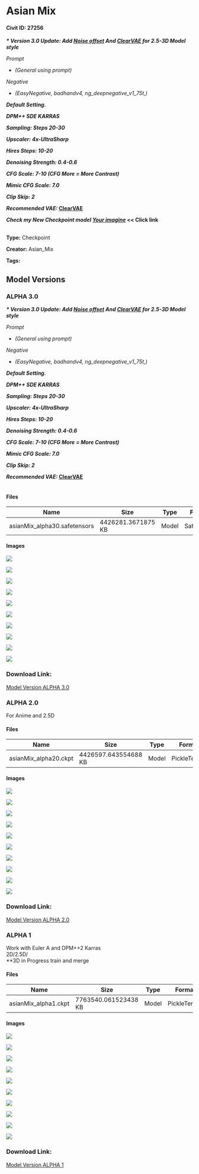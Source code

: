 # Asian Mix 

#### Civit ID: 27256

<p><strong><em>* Version 3.0 Update: Add </em></strong><a target="_blank" rel="ugc" href="https://civitai.com/models/13941/epinoiseoffset"><strong><em>Noise offset</em></strong></a><strong><em> And </em></strong><a target="_blank" rel="ugc" href="https://civitai.com/models/22354/clearvae"><strong><em>ClearVAE</em></strong></a><strong><em> for 2.5-3D Model style</em></strong></p><p><em>Prompt</em></p><ul><li><p><em>(General using prompt)</em></p></li></ul><p><em>Negative</em></p><ul><li><p><em>(EasyNegative, badhandv4, ng_deepnegative_v1_75t,)</em></p></li></ul><p><strong><em>Default Setting.</em></strong></p><p><strong><em>DPM++ SDE KARRAS</em></strong></p><p><strong><em>Sampling: Steps 20-30</em></strong></p><p><strong><em>Upscaler: 4x-UltraSharp</em></strong></p><p><strong><em>Hires Steps: 10-20</em></strong></p><p><strong><em>Denoising Strength: 0.4-0.6</em></strong></p><p><strong><em>CFG Scale: 7-10 (CFG More = More Contrast)</em></strong></p><p><strong><em>Mimic CFG Scale: 7.0</em></strong></p><p><strong><em>Clip Skip: 2</em></strong></p><p><strong><em>Recommended VAE: </em></strong><a target="_blank" rel="ugc" href="https://civitai.com/models/22354/clearvae"><strong>ClearVAE</strong></a></p><p></p><p><strong><em>Check my New Checkpoint model </em> </strong><a rel="ugc" href="https://civitai.com/models/64774/your-imagine"><strong><em>Your imagine</em></strong></a><strong> &lt;&lt; Click link<br /><br /></strong></p>

**Type:** Checkpoint

**Creator:** Asian_Mix

**Tags:** 

## Model Versions

### ALPHA 3.0

<p><strong><em>* Version 3.0 Update: Add </em></strong><a rel="ugc" href="https://civitai.com/models/13941/epinoiseoffset"><strong><em>Noise offset</em></strong></a><strong><em> And </em></strong><a rel="ugc" href="https://civitai.com/models/22354/clearvae"><strong><em>ClearVAE</em></strong></a><strong><em> for 2.5-3D Model style</em></strong></p><p><em>Prompt</em></p><ul><li><p><em>(General using prompt)</em></p></li></ul><p><em>Negative</em></p><ul><li><p><em>(EasyNegative, badhandv4, ng_deepnegative_v1_75t,)</em></p></li></ul><p><strong><em>Default Setting.</em></strong></p><p><strong><em>DPM++ SDE KARRAS</em></strong></p><p><strong><em>Sampling: Steps 20-30</em></strong></p><p><strong><em>Upscaler: 4x-UltraSharp </em></strong></p><p><strong><em>Hires Steps: 10-20</em></strong></p><p><strong><em>Denoising Strength: 0.4-0.6</em></strong></p><p><strong><em>CFG Scale: 7-10 (CFG More = More Contrast)</em></strong></p><p><strong><em>Mimic CFG Scale: 7.0</em></strong></p><p><strong><em>Clip Skip: 2</em></strong></p><p><strong><em>Recommended VAE: </em></strong><a rel="ugc" href="https://civitai.com/models/22354/clearvae"><strong>ClearVAE</strong></a><strong><br /><br /><em> </em></strong></p>

#### Files

| Name | Size | Type | Format | Download Url | AutoV1 | AutoV2 | SHA256 | CRC32 | BLAKE3 |
| --- | --- | --- | --- | --- | --- | --- | --- | --- | --- |
| asianMix_alpha30.safetensors | 4426281.3671875 KB | Model | SafeTensor | https://civitai.com/api/download/models/55901 | DE2F2560 | 00D809729F | 00D809729FADFA6E7FD14A4AD58525E64BFA141A3BF20CE88C07B786FF74979F | 8264CD53 | BE8FED19F7C8A3835AABEB88324BFBBC4A3AC283890C88A41DE216F2499CD5B2 |

#### Images

<p><img src="https://image.civitai.com/xG1nkqKTMzGDvpLrqFT7WA/2f76a9a4-fb4d-4da9-1215-5cd8c6d3ef00/width=450/606662.jpeg" /></p>

<p><img src="https://image.civitai.com/xG1nkqKTMzGDvpLrqFT7WA/16661be6-526d-4e64-1e0d-ad8306647300/width=450/606664.jpeg" /></p>

<p><img src="https://image.civitai.com/xG1nkqKTMzGDvpLrqFT7WA/dfe067b1-7958-4880-cf44-3d8a2645f100/width=450/606665.jpeg" /></p>

<p><img src="https://image.civitai.com/xG1nkqKTMzGDvpLrqFT7WA/7e2711d7-81ce-4db3-d4c2-f5b2e4747f00/width=450/606666.jpeg" /></p>

<p><img src="https://image.civitai.com/xG1nkqKTMzGDvpLrqFT7WA/8f9be770-56a1-4e77-e5ed-f6691a380a00/width=450/606672.jpeg" /></p>

<p><img src="https://image.civitai.com/xG1nkqKTMzGDvpLrqFT7WA/b6b3ae22-df95-4490-df7e-d5709ba46000/width=450/606667.jpeg" /></p>

<p><img src="https://image.civitai.com/xG1nkqKTMzGDvpLrqFT7WA/ff147d0a-1b6a-4377-a615-b1ea496d1500/width=450/606668.jpeg" /></p>

<p><img src="https://image.civitai.com/xG1nkqKTMzGDvpLrqFT7WA/108ccbec-95ad-4214-3881-5419764e0300/width=450/606670.jpeg" /></p>

<p><img src="https://image.civitai.com/xG1nkqKTMzGDvpLrqFT7WA/d2ec9cdf-0733-438c-70ae-481fbf229a00/width=450/606671.jpeg" /></p>

<p><img src="https://image.civitai.com/xG1nkqKTMzGDvpLrqFT7WA/217e5096-a642-4475-b76c-aea39ef94400/width=450/606676.jpeg" /></p>

### Download Link:

[Model Version ALPHA 3.0](https://civitai.com/api/download/models/55901)

### ALPHA 2.0

<p>For Anime and 2.5D </p>

#### Files

| Name | Size | Type | Format | Download Url | AutoV1 | AutoV2 | SHA256 | CRC32 | BLAKE3 |
| --- | --- | --- | --- | --- | --- | --- | --- | --- | --- |
| asianMix_alpha20.ckpt | 4426597.643554688 KB | Model | PickleTensor | https://civitai.com/api/download/models/45943 | AEC6B5A4 | 6CA2BB1FC9 | 6CA2BB1FC9DBF4B595A16565CF407E9D5EFF369FC0B87B008040EE0559736A2B | 094E43D6 | 7A49524445F6A62B4201EB950C14AA3862E4A77FB9FC0056AB67E009BEC3BBBF |

#### Images

<p><img src="https://image.civitai.com/xG1nkqKTMzGDvpLrqFT7WA/2409d703-94a8-44fb-797c-763d30c01400/width=450/497424.jpeg" /></p>

<p><img src="https://image.civitai.com/xG1nkqKTMzGDvpLrqFT7WA/e6d80620-a3ec-417a-994b-25f140219700/width=450/497419.jpeg" /></p>

<p><img src="https://image.civitai.com/xG1nkqKTMzGDvpLrqFT7WA/f4bafe54-b991-44dc-2c3a-456f759bb200/width=450/497417.jpeg" /></p>

<p><img src="https://image.civitai.com/xG1nkqKTMzGDvpLrqFT7WA/6b0f1b08-eedc-431b-e6ee-273a2713a600/width=450/497416.jpeg" /></p>

<p><img src="https://image.civitai.com/xG1nkqKTMzGDvpLrqFT7WA/87441cd6-25a4-45e1-c1ed-02b4edf06f00/width=450/497422.jpeg" /></p>

<p><img src="https://image.civitai.com/xG1nkqKTMzGDvpLrqFT7WA/69818e61-136e-4718-f7da-3422033e9d00/width=450/497425.jpeg" /></p>

<p><img src="https://image.civitai.com/xG1nkqKTMzGDvpLrqFT7WA/e957f19e-4332-43e6-8448-49fac4c16500/width=450/497423.jpeg" /></p>

<p><img src="https://image.civitai.com/xG1nkqKTMzGDvpLrqFT7WA/91891f9f-97d9-41bb-2d8b-aafea3c7d000/width=450/497421.jpeg" /></p>

<p><img src="https://image.civitai.com/xG1nkqKTMzGDvpLrqFT7WA/86f3d202-6ccc-422b-e4f9-f4f24bae5800/width=450/497420.jpeg" /></p>

<p><img src="https://image.civitai.com/xG1nkqKTMzGDvpLrqFT7WA/785c407b-2c68-4067-0136-2df882d39d00/width=450/497418.jpeg" /></p>

### Download Link:

[Model Version ALPHA 2.0](https://civitai.com/api/download/models/45943)

### ALPHA 1

<p>Work with Euler A and DPM++2 Karras<br />2D/2.5D/ <br />**3D in Progress train and merge </p>

#### Files

| Name | Size | Type | Format | Download Url | AutoV1 | AutoV2 | SHA256 | CRC32 | BLAKE3 |
| --- | --- | --- | --- | --- | --- | --- | --- | --- | --- |
| asianMix_alpha1.ckpt | 7763540.061523438 KB | Model | PickleTensor | https://civitai.com/api/download/models/32630 | 317FDA4A | BB2FC281F1 | BB2FC281F1E7ABE06123FB2D2C25A6A8DC3C38B43010BF5246EB4C540D52A13D | A364F3E8 | D7C163CD19F3292C0DF7C8C874C0A4857AAFE4E3A6FE860822F3777BBF0123CD |

#### Images

<p><img src="https://image.civitai.com/xG1nkqKTMzGDvpLrqFT7WA/1e57e344-8d41-46fe-e25a-e79c8099b000/width=450/452709.jpeg" /></p>

<p><img src="https://image.civitai.com/xG1nkqKTMzGDvpLrqFT7WA/7b4d6840-2c41-4d07-c0f0-8e73ef13ef00/width=450/452707.jpeg" /></p>

<p><img src="https://image.civitai.com/xG1nkqKTMzGDvpLrqFT7WA/e6a4f96a-4879-4ea7-4043-12adc537ff00/width=450/478333.jpeg" /></p>

<p><img src="https://image.civitai.com/xG1nkqKTMzGDvpLrqFT7WA/548471aa-45ec-48d8-d97d-0f97c9136900/width=450/452706.jpeg" /></p>

<p><img src="https://image.civitai.com/xG1nkqKTMzGDvpLrqFT7WA/c8439484-636d-4b90-1e32-594b559efc00/width=450/478335.jpeg" /></p>

<p><img src="https://image.civitai.com/xG1nkqKTMzGDvpLrqFT7WA/5d955c66-cee1-40d8-a57e-b3a4e9749700/width=450/452708.jpeg" /></p>

<p><img src="https://image.civitai.com/xG1nkqKTMzGDvpLrqFT7WA/931479bc-34b7-4223-eb30-2a32bce41400/width=450/469531.jpeg" /></p>

<p><img src="https://image.civitai.com/xG1nkqKTMzGDvpLrqFT7WA/3229a6cd-673f-4b3c-7285-4b95448eeb00/width=450/469532.jpeg" /></p>

<p><img src="https://image.civitai.com/xG1nkqKTMzGDvpLrqFT7WA/4fdf0a87-110c-42d8-3a39-177d6d6d2500/width=450/469535.jpeg" /></p>

<p><img src="https://image.civitai.com/xG1nkqKTMzGDvpLrqFT7WA/913b438a-2558-43c4-ebbc-03b930a22e00/width=450/469536.jpeg" /></p>

### Download Link:

[Model Version ALPHA 1](https://civitai.com/api/download/models/32630)

